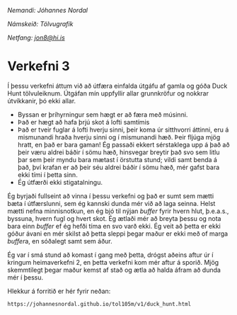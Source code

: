 *Nemandi: Jóhannes Nordal*

*Námskeið: Tölvugrafík*

*Netfang: jon8@hi.is*

# Verkefni 3

Í þessu verkefni áttum við að útfæra einfalda útgáfu af gamla og
góða Duck Hunt tölvuleiknum. Útgáfan mín uppfyllir allar grunnkröfur
og nokkrar útvíkkanir, þó ekki allar.

+ Byssan er þríhyrningur sem hægt er að færa með músinni.
+ Það er hægt að hafa þrjú skot á lofti samtímis
+ Það er tveir fuglar á lofti hverju sinni, þeir koma úr sitthvorri
  áttinni, eru á mismunandi hraða hverju sinni og í mismunandi hæð.
  Þeir fljúga mjög hratt, en það er bara gaman!
  Ég passaði ekkert sérstaklega upp á það að þeir væru aldrei
  báðir í sömu hæð, hinsvegar breytir það svo sem litlu þar sem þeir
  myndu bara mætast í örstutta stund; vildi samt benda á það, því krafan
  er að þeir séu aldrei báðir í sömu hæð, mér gafst bara ekki tími í þetta
  sinn.
+ Ég útfærði ekki stigatalningu.

Ég byrjaði fullseint að vinna í þessu verkefni og það er sumt sem mætti
bæta í útfærslunni, sem ég kannski dunda mér við að laga seinna. Helst
mætti nefna minnisnotkun, en ég bjó til nýjan *buffer* fyrir hvern hlut,
þ.e.a.s., byssuna, hvern fugl og hvert skot. Ég ætlaði mér að breyta þessu
og nota bara einn *buffer* ef ég hefði tíma en svo varð ekki. Ég veit að
þetta er ekki góður ávani en mér skilst að þetta sleppi þegar maður er ekki
með of marga *buffer*a, en sóðalegt samt sem áður.

Ég var í smá stund að komast í gang með þetta, drógst aðeins aftur úr
í kringum heimaverkefni 2, en þetta verkefni kom mér aftur á sporið.
Mjög skemmtilegt þegar maður kemst af stað og ætla að halda áfram að
dunda mér í þessu.

Hlekkur á forritið er hér fyrir neðan:

```
https://johannesnordal.github.io/tol105m/v1/duck_hunt.html
```
